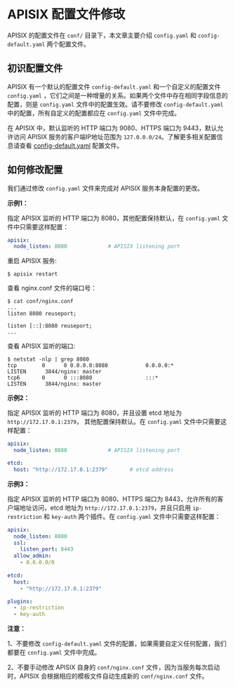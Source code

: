 # APISIX 配置文件修改

APISIX 的配置文件在 `conf/` 目录下，本文章主要介绍 `config.yaml` 和 `config-default.yaml` 两个配置文件。

## 初识配置文件

APISIX 有一个默认的配置文件 `config-default.yaml` 和一个自定义的配置文件 `config.yaml` ，它们之间是一种增量的关系。如果两个文件中存在相同字段信息的配置，则是 `config.yaml` 文件中的配置生效。请不要修改 `config-default.yaml` 中的配置，所有自定义的配置都应在 `config.yaml` 文件中完成。

在 APISIX 中，默认监听的 HTTP 端口为 9080、HTTPS 端口为 9443，默认允许访问 APISIX 服务的客户端IP地址范围为 `127.0.0.0/24`。了解更多相关配置信息请查看 [config-default.yaml](https://github.com/apache/apisix/blob/master/conf/config-default.yaml) 配置文件。

## 如何修改配置

我们通过修改 `config.yaml` 文件来完成对 APISIX 服务本身配置的更改。

**示例1：**

指定 APISIX 监听的 HTTP 端口为 8080，其他配置保持默认，在 `config.yaml` 文件中只需要这样配置：

```yaml
apisix:
  node_listen: 8080             # APISIX listening port
```

重启 APISIX 服务:

```shell
$ apisix restart
```

查看 nginx.conf 文件的端口号：

```shell
$ cat conf/nginx.conf
...
listen 8080 reuseport;

listen [::]:8080 reuseport;
...
```

查看 APISIX 监听的端口:

```shell
$ netstat -nlp | grep 8080
tcp        0      0 0.0.0.0:8080            0.0.0.0:*               LISTEN      3844/nginx: master  
tcp6       0      0 :::8080                 :::*                    LISTEN      3844/nginx: master
```

**示例2：**

指定 APISIX 监听的 HTTP 端口为 8080，并且设置 etcd 地址为 `http://172.17.0.1:2379`， 其他配置保持默认。在 `config.yaml` 文件中只需要这样配置：

```yaml
apisix:
  node_listen: 8080             # APISIX listening port

etcd:
  host: "http://172.17.0.1:2379"       # etcd address
```

**示例3：**

指定 APISIX 监听的 HTTP 端口为 8080、HTTPS 端口为 8443，允许所有的客户端地址访问，etcd 地址为 `http://172.17.0.1:2379`，并且只启用 `ip-restriction` 和 `key-auth` 两个插件。在 `config.yaml` 文件中只需要这样配置：

```yaml
apisix:
  node_listen: 8080
  ssl:    
    listen_port: 8443
  allow_admin:
    - 0.0.0.0/0
  
etcd:
  host:
    - "http://172.17.0.1:2379"

plugins:
  - ip-restriction
  - key-auth
```

**注意：**

1、不要修改 `config-default.yaml` 文件的配置，如果需要自定义任何配置，我们都要在 `config.yaml` 文件中完成。

2、不要手动修改 APISIX 自身的 `conf/nginx.conf` 文件，因为当服务每次启动时，APISIX 会根据相应的模板文件自动生成新的 `conf/nginx.conf` 文件。
